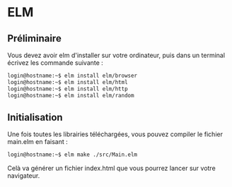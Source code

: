 # ELM

## Préliminaire

Vous devez avoir elm d'installer sur votre ordinateur, puis dans un terminal écrivez les commande suivante :

```bash
login@hostname:~$ elm install elm/browser
login@hostname:~$ elm install elm/html
login@hostname:~$ elm install elm/http
login@hostname:~$ elm install elm/random
```

## Initialisation

Une fois toutes les librairies téléchargées, vous pouvez compiler le fichier main.elm en faisant :

```bash
login@hostname:~$ elm make ./src/Main.elm
```

Celà va générer un fichier index.html que vous pourrez lancer sur votre navigateur.
